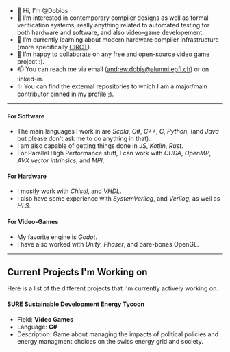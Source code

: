 - 👋 Hi, I’m @Dobios
- 👀 I’m interested in contemporary compiler designs as well as formal verification systems, really anything related to automated testing for both hardware and software, and also video-game developement.  
- 🌱 I’m currently learning about modern hardware compiler infrastructure (more specifically [CIRCT](https://github.com/llvm/circt)).
- 💞️ I’m happy to collaborate on any free and open-source video game project :).
- 📫 You can reach me via email (andrew.dobis@alumni.epfl.ch) or on linked-in.  
- ✨ You can find the external repositories to which I am a major/main contributor pinned in my profile ;).  
**********************************
#### For Software  
- The main languages I work in are *Scala*, *C#*, *C++*, *C*, *Python*, (and *Java* but please don't ask me to do anything in that). 
- I am also capable of getting things done in *JS*, *Kotlin*, *Rust*.  
- For Parallel High Performance stuff, I can work with *CUDA*, *OpenMP*, *AVX vector intrinsics*, and *MPI*. 
  
#### For Hardware  
- I mostly work with *Chisel*, and *VHDL*.  
- I also have some experience with *SystemVerilog*, and *Verilog*, as well as *HLS*.  
    
#### For Video-Games  
- My favorite engine is *Godot*.  
- I have also worked with *Unity*, *Phaser*, and bare-bones OpenGL.  

**************************************  
## Current Projects I'm Working on  
Here is a list of the different projects that I'm currently actively working on.  

#### SURE Sustainable Development Energy Tycoon  
  - Field: __Video Games__
  - Language: __C#__
  - Description: Game about managing the impacts of political policies and energy managment choices on the swiss energy grid and society.



<!---
Dobios/Dobios is a ✨ special ✨ repository because its `README.md` (this file) appears on your GitHub profile.
You can click the Preview link to take a look at your changes.
--->
